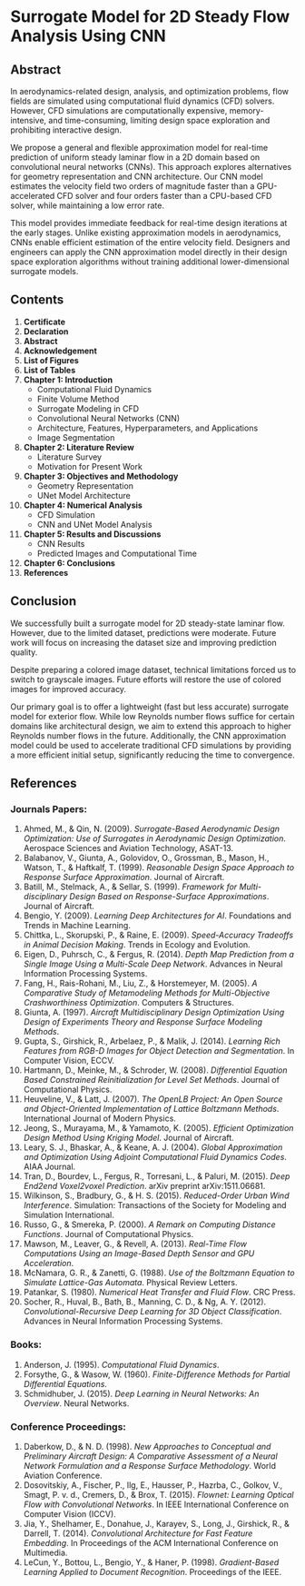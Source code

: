 # Surrogate Model for 2D Steady Flow Analysis Using CNN

## Abstract
In aerodynamics-related design, analysis, and optimization problems, flow fields are simulated using computational fluid dynamics (CFD) solvers. However, CFD simulations are computationally expensive, memory-intensive, and time-consuming, limiting design space exploration and prohibiting interactive design.

We propose a general and flexible approximation model for real-time prediction of uniform steady laminar flow in a 2D domain based on convolutional neural networks (CNNs). This approach explores alternatives for geometry representation and CNN architecture. Our CNN model estimates the velocity field two orders of magnitude faster than a GPU-accelerated CFD solver and four orders faster than a CPU-based CFD solver, while maintaining a low error rate.

This model provides immediate feedback for real-time design iterations at the early stages. Unlike existing approximation models in aerodynamics, CNNs enable efficient estimation of the entire velocity field. Designers and engineers can apply the CNN approximation model directly in their design space exploration algorithms without training additional lower-dimensional surrogate models.

## Contents
1. **Certificate**
2. **Declaration**
3. **Abstract**
4. **Acknowledgement**
5. **List of Figures**
6. **List of Tables**
7. **Chapter 1: Introduction**
   - Computational Fluid Dynamics
   - Finite Volume Method
   - Surrogate Modeling in CFD
   - Convolutional Neural Networks (CNN)
   - Architecture, Features, Hyperparameters, and Applications
   - Image Segmentation
8. **Chapter 2: Literature Review**
   - Literature Survey
   - Motivation for Present Work
9. **Chapter 3: Objectives and Methodology**
   - Geometry Representation
   - UNet Model Architecture
10. **Chapter 4: Numerical Analysis**
    - CFD Simulation
    - CNN and UNet Model Analysis
11. **Chapter 5: Results and Discussions**
    - CNN Results
    - Predicted Images and Computational Time
12. **Chapter 6: Conclusions**
13. **References**

## Conclusion
We successfully built a surrogate model for 2D steady-state laminar flow. However, due to the limited dataset, predictions were moderate. Future work will focus on increasing the dataset size and improving prediction quality.

Despite preparing a colored image dataset, technical limitations forced us to switch to grayscale images. Future efforts will restore the use of colored images for improved accuracy.

Our primary goal is to offer a lightweight (fast but less accurate) surrogate model for exterior flow. While low Reynolds number flows suffice for certain domains like architectural design, we aim to extend this approach to higher Reynolds number flows in the future. Additionally, the CNN approximation model could be used to accelerate traditional CFD simulations by providing a more efficient initial setup, significantly reducing the time to convergence.

## References

### Journals Papers:
1. Ahmed, M., & Qin, N. (2009). *Surrogate-Based Aerodynamic Design Optimization: Use of Surrogates in Aerodynamic Design Optimization*. Aerospace Sciences and Aviation Technology, ASAT-13.
2. Balabanov, V., Giunta, A., Golovidov, O., Grossman, B., Mason, H., Watson, T., & Haftkalf, T. (1999). *Reasonable Design Space Approach to Response Surface Approximation*. Journal of Aircraft.
3. Batill, M., Stelmack, A., & Sellar, S. (1999). *Framework for Multi-disciplinary Design Based on Response-Surface Approximations*. Journal of Aircraft.
4. Bengio, Y. (2009). *Learning Deep Architectures for AI*. Foundations and Trends in Machine Learning.
5. Chittka, L., Skorupski, P., & Raine, E. (2009). *Speed-Accuracy Tradeoffs in Animal Decision Making*. Trends in Ecology and Evolution.
6. Eigen, D., Puhrsch, C., & Fergus, R. (2014). *Depth Map Prediction from a Single Image Using a Multi-Scale Deep Network*. Advances in Neural Information Processing Systems.
7. Fang, H., Rais-Rohani, M., Liu, Z., & Horstemeyer, M. (2005). *A Comparative Study of Metamodeling Methods for Multi-Objective Crashworthiness Optimization*. Computers & Structures.
8. Giunta, A. (1997). *Aircraft Multidisciplinary Design Optimization Using Design of Experiments Theory and Response Surface Modeling Methods*.
9. Gupta, S., Girshick, R., Arbelaez, P., & Malik, J. (2014). *Learning Rich Features from RGB-D Images for Object Detection and Segmentation*. In Computer Vision, ECCV.
10. Hartmann, D., Meinke, M., & Schroder, W. (2008). *Differential Equation Based Constrained Reinitialization for Level Set Methods*. Journal of Computational Physics.
11. Heuveline, V., & Latt, J. (2007). *The OpenLB Project: An Open Source and Object-Oriented Implementation of Lattice Boltzmann Methods*. International Journal of Modern Physics.
12. Jeong, S., Murayama, M., & Yamamoto, K. (2005). *Efficient Optimization Design Method Using Kriging Model*. Journal of Aircraft.
13. Leary, S. J., Bhaskar, A., & Keane, A. J. (2004). *Global Approximation and Optimization Using Adjoint Computational Fluid Dynamics Codes*. AIAA Journal.
14. Tran, D., Bourdev, L., Fergus, R., Torresani, L., & Paluri, M. (2015). *Deep End2end Voxel2voxel Prediction*. arXiv preprint arXiv:1511.06681.
15. Wilkinson, S., Bradbury, G., & H. S. (2015). *Reduced-Order Urban Wind Interference*. Simulation: Transactions of the Society for Modeling and Simulation International.
16. Russo, G., & Smereka, P. (2000). *A Remark on Computing Distance Functions*. Journal of Computational Physics.
17. Mawson, M., Leaver, G., & Revell, A. (2013). *Real-Time Flow Computations Using an Image-Based Depth Sensor and GPU Acceleration*.
18. McNamara, G. R., & Zanetti, G. (1988). *Use of the Boltzmann Equation to Simulate Lattice-Gas Automata*. Physical Review Letters.
19. Patankar, S. (1980). *Numerical Heat Transfer and Fluid Flow*. CRC Press.
20. Socher, R., Huval, B., Bath, B., Manning, C. D., & Ng, A. Y. (2012). *Convolutional-Recursive Deep Learning for 3D Object Classification*. Advances in Neural Information Processing Systems.

### Books:
1. Anderson, J. (1995). *Computational Fluid Dynamics*.
2. Forsythe, G., & Wasow, W. (1960). *Finite-Difference Methods for Partial Differential Equations*.
3. Schmidhuber, J. (2015). *Deep Learning in Neural Networks: An Overview*. Neural Networks.

### Conference Proceedings:
1. Daberkow, D., & N. D. (1998). *New Approaches to Conceptual and Preliminary Aircraft Design: A Comparative Assessment of a Neural Network Formulation and a Response Surface Methodology*. World Aviation Conference.
2. Dosovitskiy, A., Fischer, P., Ilg, E., Hausser, P., Hazrba, C., Golkov, V., Smagt, P. v. d., Cremers, D., & Brox, T. (2015). *Flownet: Learning Optical Flow with Convolutional Networks*. In IEEE International Conference on Computer Vision (ICCV).
3. Jia, Y., Shelhamer, E., Donahue, J., Karayev, S., Long, J., Girshick, R., & Darrell, T. (2014). *Convolutional Architecture for Fast Feature Embedding*. In Proceedings of the ACM International Conference on Multimedia.
4. LeCun, Y., Bottou, L., Bengio, Y., & Haner, P. (1998). *Gradient-Based Learning Applied to Document Recognition*. Proceedings of the IEEE.
